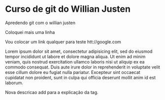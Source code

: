 # Curso de git do Willian Justen

Apredendo git com o willian justen

Coloquei mais uma linha

Vou colocar um link qualquer para teste htt://google.com

Lorem ipsum dolor sit amet, consectetur adipisicing elit, sed do eiusmod tempor incididunt ut labore et dolore magna aliqua. Ut enim ad minim veniam, quis nostrud exercitation ullamco laboris nisi ut aliquip ex ea commodo consequat. Duis aute irure dolor in reprehenderit in voluptate velit esse cillum dolore eu fugiat nulla pariatur. Excepteur sint occaecat cupidatat non proident, sunt in culpa qui officia deserunt mollit anim id est laborum.

Nova descricao add para a explicação da tag.
